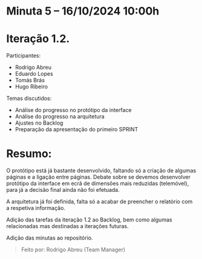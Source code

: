 # Minuta 5 – 16/10/2024 10:00h 

 
# Iteração 1.2. 
 

Participantes: 

- Rodrigo Abreu 
- Eduardo Lopes 
- Tomás Brás 
- Hugo Ribeiro 

 

Temas discutidos: 

- Análise do progresso no protótipo da interface 
- Análise do progresso na arquitetura 
- Ajustes no Backlog 
- Preparação da apresentação do primeiro SPRINT 

# Resumo: 

 O protótipo está já bastante desenvolvido, faltando só a criação de algumas páginas e a ligação entre páginas. Debate sobre se devemos desenvolver protótipo da interface em ecrã de dimensões mais reduzidas (telemóvel), para já a decisão final ainda não foi efetuada. 

 A arquitetura já foi definida, falta só a acabar de preencher o relatório com a respetiva informação. 

 Adição das tarefas da iteração 1.2 ao Backlog, bem como algumas relacionadas mas destinadas a iterações futuras. 

 Adição das minutas ao repositório. 

 

> Feito por: Rodrigo Abreu (Team Manager) 
